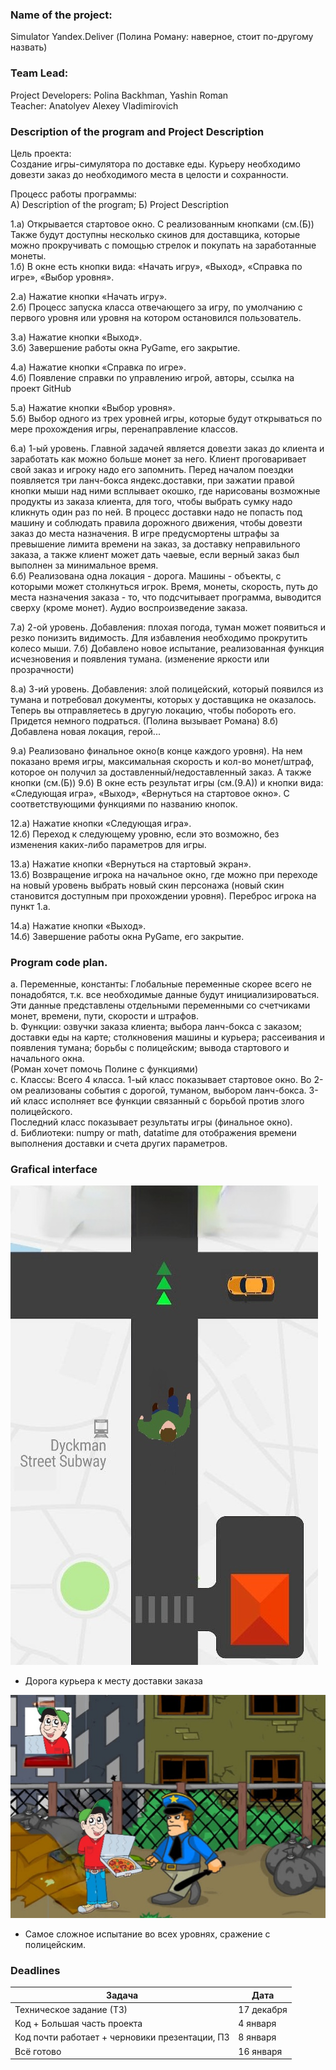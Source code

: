 ### Name of the project:
Simulator Yandex.Deliver (Полина Роману: наверное, стоит по-другому назвать)

###  Team Lead:
Project Developers: Polina Backhman, Yashin Roman  
Teacher: Anatolyev Alexey Vladimirovich

### Description of the program and Project Description
Цель проекта:  
Создание игры-симулятора по доставке еды. Курьеру необходимо 
довезти заказ до необходимого места в целости и сохранности. 

Процесс работы программы:  
А) Description of the program; Б) Project Description 

1.а) Открывается стартовое окно. С реализованным кнопками (см.(Б)) Также будут доступны 
несколько скинов для доставщика, которые можно прокручивать с помощью
стрелок и покупать на заработанные монеты.  
1.б) В окне есть кнопки вида: «Начать игру», «Выход», «Справка по игре»,
«Выбор уровня». 
  
2.а) Нажатие кнопки «Начать игру».  
2.б) Процесс запуска класса отвечающего за игру, 
по умолчанию с первого уровня или уровня на котором остановился пользователь.  
  
3.а) Нажатие кнопки «Выход».  
3.б) Завершение работы окна PyGame, его закрытие.  
  
4.а) Нажатие кнопки «Справка по игре».  
4.б) Появление справки по управлению игрой, авторы, ссылка на проект GitHub  
  
5.а) Нажатие кнопки «Выбор уровня».  
5.б) Выбор одного из трех уровней игры, которые будут открываться по мере прохождения игры, перенаправление классов.  
  
6.а) 1-ый уровень. Главной задачей является довезти заказ до клиента и заработать как можно больше монет за него.
Клиент проговаривает свой заказ и игроку надо его запомнить. 
Перед началом поездки появляется три ланч-бокса яндекс.доставки, при зажатии правой кнопки мыши
над ними всплывает окошко, где нарисованы возможные продукты из заказа клиента,
для того, чтобы выбрать сумку надо кликнуть один раз по ней. 
В процесс доставки надо не попасть под машину и соблюдать правила дорожного
движения, чтобы довезти заказ до места назначения. 
В игре предусмортены штрафы за превышение лимита времени на заказ,
за доставку неправильного заказа, а также клиент может дать чаевые,
если верный заказ был выполнен за минимальное время.  
6.б) Реализована одна локация - дорога. 
Машины - объекты, с которыми может столкнуться игрок. 
Время, монеты, скорость, путь до места назначения заказа - то, 
что подсчитывает программа, выводится сверху (кроме монет).
Аудио воспроизведение заказа. 
  
7.а) 2-ой уровень. Добавления: плохая погода, туман может появиться
и резко понизить видимость. Для избавления необходимо прокрутить колесо мыши.
7.б) Добавлено новое испытание, реализованная функция исчезновения и появления тумана.
(изменение яркости или прозрачности)  
  
8.а) 3-ий уровень. Добавления: злой полицейский, который появился из тумана
и потребовал документы, которых у доставщика не оказалось. 
Теперь вы отправляетесь в другую локацию, чтобы побороть его. Придется немного подраться. (Полина вызывает Романа)
8.б) Добавлена новая локация, герой...  
  
9.а) Реализовано финальное окно(в конце каждого уровня). На нем показано время игры, максимальная скорость 
и кол-во монет/штраф, которое он получил за доставленный/недоставленный заказ. А также кнопки (см.(Б))
9.б) В окне есть результат игры (см.(9.А)) и кнопки вида: «Следующая игра», «Выход», «Вернуться на стартовое окно». 
С соответствующими функциями по названию кнопок.  
  
12.а) Нажатие кнопки «Следующая игра».  
12.б) Переход к следующему уровню, если это возможно, 
без изменения каких-либо параметров для игры.    
  
13.а) Нажатие кнопки «Вернуться на стартовый экран».  
13.б) Возвращение игрока на начальное окно, где можно при переходе 
на новый уровень выбрать новый скин персонажа 
(новый скин становится доступным при прохождении уровня). 
Переброс игрока на пункт 1.а.  
  
14.а) Нажатие кнопки «Выход».  
14.б) Завершение работы окна PyGame, его закрытие.  

### Program code plan.

a. Переменные, константы: Глобальные переменные скорее всего не понадобятся, 
т.к. все необходимые данные будут инициализироваться. Эти данные представлены
отдельными переменными со счетчиками монет, времени, пути, скорости и штрафов.  
b. Функции: озвучки заказа клиента; выбора ланч-бокса с заказом; доставки еды на карте; 
столкновения машины и курьера; рассеивания и появления тумана; борьбы с полицейским; 
вывода стартового и начального окна.  
(Роман хочет помочь Полине с функциями)  
c. Классы: Всего 4 класса. 1-ый класс показывает стартовое окно. Во 2-ом реализованы события с дорогой, туманом, выбором ланч-бокса. 
3-ий класс исполняет все функции связанный с борьбой против злого полицейского.  
Последний класс показывает результаты игры (финальное окно).  
d. Библиотеки: numpy or math, datatime для отображения времени выполнения доставки и счета других параметров.  

### Grafical interface

![](./road.jpg)

- Дорога курьера к месту доставки заказа

![](./fight_police.jpg)

- Самое сложное испытание во всех уровнях, сражение с полицейским.

### Deadlines

| Задача                                         | Дата       |
|------------------------------------------------|------------|
| Техническое задание (ТЗ)                       | 17 декабря |
| Код + Большая часть проекта                    | 4 января   |
| Код почти работает + черновики презентации, ПЗ | 8 января   |
| Всё готово                                     | 16 января  |